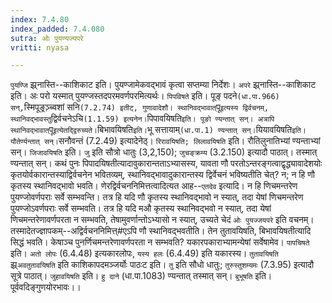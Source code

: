 ```yaml
---
index: 7.4.80
index_padded: 7.4.080
sutra: ओः पुयण्यज्यपरे
vritti: nyasa

---
```

`पुयण्जि` झ्र्नास्ति--काशिकाट इति। पुयण्जामेकवद्भावं कृत्वा सप्तम्या निर्देशः। `अपरे` झ्र्नास्ति--काशिकाट इति। अः परो यस्मात् पुयण्जस्तदपरमवर्णपरमित्यर्थः। `पिपविषते` इति। पूङ् पदने` (धा.पा.966) सन्, `स्मिपूङ्रञ़्च्वशां सनि` (7.2.74) इतीट्, गुणावादेशौ। स्थानिवद्भावात् `पू` इत्यस्य द्विर्वचनम्, स्थानिवद्भावस्तु `द्विर्वचनेऽचि` (1.1.59) इत्यनेन। `पिपावयिषति` इति। पूङो ण्यन्तात् सन्। अत्रापि स्थानिवद्भावात् `पू` इत्येतद्द्विरुच्यते। `बिभावयिषति` इति। `भू सत्तायाम्` (धा.पा.1) ण्यन्तात् सन्।
`यियावयिषति` इति। यौतेर्ण्यन्तात् सन्। `सनौवन्तं (7.2.49) इत्यादेनेठ्। `रिरावयिषति; लिलावयिषति` इति। रौतिलुनातिभ्यां ण्यन्ताभ्यां सन्।
`जिजावयिषति` इति। `जु` इति सौत्रो धातुः (3,2,150); `जुचङ्क्रम्य` (3.2.150) इत्यादौ पाठात्। तस्मात् ण्यन्तात् सन्।
कथं पुनः पिपादयिषतीत्यादावुकारान्तताऽभ्यासस्य, यावता णौ परतोऽन्तरङ्गत्वाद्वृद्ध्यावादेशयोः कृतयोर्वकारान्तस्याद्विर्वचनेन भवितव्यम्, स्थानिवद्भावादुकारान्तस्य द्विर्वेचनं भविष्यतीति चेत्? न; न हि णौ कृतस्य स्थानिवद्भावो भवति। णेरद्विर्वचननिमित्तत्वादित्यत आह--`एतदेव` इत्यादि। न हि णिचमन्तरेण पुयण्जोवर्णपराः सर्वे सम्भवन्ति। तत्र हि यदि णौ कृतस्य स्थानिवद्भावो न स्यात्, तदा येषां णिचमन्तरेण पुयण्जोऽवर्णपराः सर्वे सम्भवति। तत्र हि यदि मऔ कृतस्य स्थानिवद्भवो न स्यात्, तदा येषां णिचमन्तरेणावर्णपरता न सम्भवति, तेषामुवर्णान्तोऽभ्यासो न स्यात्, उच्यते चेदं `ओः पुयज्जयपरे` इति वचनम्। तस्मादेतज्ज्ञापकम्--अद्विर्वचननिमित्त्#एऽपि णौ स्थानिवद्भवतीति। तेन तुतावयिषति, बिभावयिषतीत्यादि सिद्धं भवति। केषाञ्च पुनर्णिचमन्तरेणावर्णपरता न सम्भवति? यकारपकाराभ्यामन्येषां सर्वेषामेव। `पापचिषते` इति। `अतो लोपः` (6.4.48) इत्यकारलोपः, `यस्य हलः` (6.4.49) इति यकारस्य। `तुतावयिषति` झ्र्`अवतुतावयिषति` इति काशिकापदमञ्जर्योः पाठःट इति। `तु` इति सौधो धातुः; `तुरुस्तुशम्यमः` (7.3.95) इत्यादौ सूत्रे पाठात्। `जुहावयिषति` इति। `हु दाने` (धा.पा.1083) ण्यन्तात् तस्मात् सन्। `बुभूषति` इति। पूर्ववदिङ्गुणयोरभावः।।